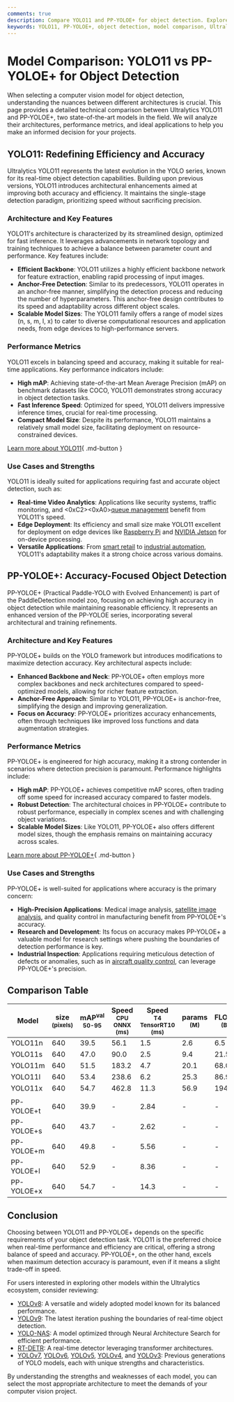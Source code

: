 ```yaml
---
comments: true
description: Compare YOLO11 and PP-YOLOE+ for object detection. Explore performance, architecture, and applications to choose the right model for your needs.
keywords: YOLO11, PP-YOLOE+, object detection, model comparison, Ultralytics, computer vision, machine learning, real-time detection, accuracy, performance metrics
---
```


# Model Comparison: YOLO11 vs PP-YOLOE+ for Object Detection

When selecting a computer vision model for object detection, understanding the nuances between different architectures is crucial. This page provides a detailed technical comparison between Ultralytics YOLO11 and PP-YOLOE+, two state-of-the-art models in the field. We will analyze their architectures, performance metrics, and ideal applications to help you make an informed decision for your projects.

<script async src="https://cdn.jsdelivr.net/npm/chart.js@3.9.1/dist/chart.min.js"></script>
<script defer src="../../javascript/benchmark.js"></script>

<canvas id="modelComparisonChart" width="1024" height="400" active-models='["YOLO11", "PP-YOLOE+"]'></canvas>

## YOLO11: Redefining Efficiency and Accuracy

Ultralytics YOLO11 represents the latest evolution in the YOLO series, known for its real-time object detection capabilities. Building upon previous versions, YOLO11 introduces architectural enhancements aimed at improving both accuracy and efficiency. It maintains the single-stage detection paradigm, prioritizing speed without sacrificing precision.

### Architecture and Key Features

YOLO11's architecture is characterized by its streamlined design, optimized for fast inference. It leverages advancements in network topology and training techniques to achieve a balance between parameter count and performance. Key features include:

- **Efficient Backbone**: YOLO11 utilizes a highly efficient backbone network for feature extraction, enabling rapid processing of input images.
- **Anchor-Free Detection**: Similar to its predecessors, YOLO11 operates in an anchor-free manner, simplifying the detection process and reducing the number of hyperparameters. This anchor-free design contributes to its speed and adaptability across different object scales.
- **Scalable Model Sizes**: The YOLO11 family offers a range of model sizes (n, s, m, l, x) to cater to diverse computational resources and application needs, from edge devices to high-performance servers.

### Performance Metrics

YOLO11 excels in balancing speed and accuracy, making it suitable for real-time applications. Key performance indicators include:

- **High mAP**: Achieving state-of-the-art Mean Average Precision (mAP) on benchmark datasets like COCO, YOLO11 demonstrates strong accuracy in object detection tasks.
- **Fast Inference Speed**: Optimized for speed, YOLO11 delivers impressive inference times, crucial for real-time processing.
- **Compact Model Size**: Despite its performance, YOLO11 maintains a relatively small model size, facilitating deployment on resource-constrained devices.

[Learn more about YOLO11](https://docs.ultralytics.com/models/yolo11/){ .md-button }

### Use Cases and Strengths

YOLO11 is ideally suited for applications requiring fast and accurate object detection, such as:

- **Real-time Video Analytics**: Applications like security systems, traffic monitoring, and <0xC2><0xA0>[queue management](https://docs.ultralytics.com/guides/queue-management/) benefit from YOLO11's speed.
- **Edge Deployment**: Its efficiency and small size make YOLO11 excellent for deployment on edge devices like [Raspberry Pi](https://docs.ultralytics.com/guides/raspberry-pi/) and [NVIDIA Jetson](https://docs.ultralytics.com/guides/nvidia-jetson/) for on-device processing.
- **Versatile Applications**: From [smart retail](https://www.ultralytics.com/blog/ai-for-smarter-retail-inventory-management) to [industrial automation](https://www.ultralytics.com/solutions/ai-in-manufacturing), YOLO11's adaptability makes it a strong choice across various domains.

## PP-YOLOE+: Accuracy-Focused Object Detection

PP-YOLOE+ (Practical Paddle-YOLO with Evolved Enhancement) is part of the PaddleDetection model zoo, focusing on achieving high accuracy in object detection while maintaining reasonable efficiency. It represents an enhanced version of the PP-YOLOE series, incorporating several architectural and training refinements.

### Architecture and Key Features

PP-YOLOE+ builds on the YOLO framework but introduces modifications to maximize detection accuracy. Key architectural aspects include:

- **Enhanced Backbone and Neck**: PP-YOLOE+ often employs more complex backbones and neck architectures compared to speed-optimized models, allowing for richer feature extraction.
- **Anchor-Free Approach**: Similar to YOLO11, PP-YOLOE+ is anchor-free, simplifying the design and improving generalization.
- **Focus on Accuracy**: PP-YOLOE+ prioritizes accuracy enhancements, often through techniques like improved loss functions and data augmentation strategies.

### Performance Metrics

PP-YOLOE+ is engineered for high accuracy, making it a strong contender in scenarios where detection precision is paramount. Performance highlights include:

- **High mAP**: PP-YOLOE+ achieves competitive mAP scores, often trading off some speed for increased accuracy compared to faster models.
- **Robust Detection**: The architectural choices in PP-YOLOE+ contribute to robust performance, especially in complex scenes and with challenging object variations.
- **Scalable Model Sizes**: Like YOLO11, PP-YOLOE+ also offers different model sizes, though the emphasis remains on maintaining accuracy across scales.

[Learn more about PP-YOLOE+](https://github.com/PaddlePaddle/PaddleDetection/blob/release/2.8/configs/ppyoloe/README.md){ .md-button }

### Use Cases and Strengths

PP-YOLOE+ is well-suited for applications where accuracy is the primary concern:

- **High-Precision Applications**: Medical image analysis, [satellite image analysis](https://www.ultralytics.com/blog/using-computer-vision-to-analyse-satellite-imagery), and quality control in manufacturing benefit from PP-YOLOE+'s accuracy.
- **Research and Development**: Its focus on accuracy makes PP-YOLOE+ a valuable model for research settings where pushing the boundaries of detection performance is key.
- **Industrial Inspection**: Applications requiring meticulous detection of defects or anomalies, such as in [aircraft quality control](https://www.ultralytics.com/blog/computer-vision-aircraft-quality-control-and-damage-detection), can leverage PP-YOLOE+'s precision.

## Comparison Table

| Model      | size<br><sup>(pixels) | mAP<sup>val<br>50-95 | Speed<br><sup>CPU ONNX<br>(ms) | Speed<br><sup>T4 TensorRT10<br>(ms) | params<br><sup>(M) | FLOPs<br><sup>(B) |
| ---------- | --------------------- | -------------------- | ------------------------------ | ----------------------------------- | ------------------ | ----------------- |
| YOLO11n    | 640                   | 39.5                 | 56.1                           | 1.5                                 | 2.6                | 6.5               |
| YOLO11s    | 640                   | 47.0                 | 90.0                           | 2.5                                 | 9.4                | 21.5              |
| YOLO11m    | 640                   | 51.5                 | 183.2                          | 4.7                                 | 20.1               | 68.0              |
| YOLO11l    | 640                   | 53.4                 | 238.6                          | 6.2                                 | 25.3               | 86.9              |
| YOLO11x    | 640                   | 54.7                 | 462.8                          | 11.3                                | 56.9               | 194.9             |
|            |                       |                      |                                |                                     |                    |                   |
| PP-YOLOE+t | 640                   | 39.9                 | -                              | 2.84                                | -                  | -                 |
| PP-YOLOE+s | 640                   | 43.7                 | -                              | 2.62                                | -                  | -                 |
| PP-YOLOE+m | 640                   | 49.8                 | -                              | 5.56                                | -                  | -                 |
| PP-YOLOE+l | 640                   | 52.9                 | -                              | 8.36                                | -                  | -                 |
| PP-YOLOE+x | 640                   | 54.7                 | -                              | 14.3                                | -                  | -                 |

## Conclusion

Choosing between YOLO11 and PP-YOLOE+ depends on the specific requirements of your object detection task. YOLO11 is the preferred choice when real-time performance and efficiency are critical, offering a strong balance of speed and accuracy. PP-YOLOE+, on the other hand, excels when maximum detection accuracy is paramount, even if it means a slight trade-off in speed.

For users interested in exploring other models within the Ultralytics ecosystem, consider reviewing:

- [YOLOv8](https://docs.ultralytics.com/models/yolov8/): A versatile and widely adopted model known for its balanced performance.
- [YOLOv9](https://docs.ultralytics.com/models/yolov9/): The latest iteration pushing the boundaries of real-time object detection.
- [YOLO-NAS](https://docs.ultralytics.com/models/yolo-nas/): A model optimized through Neural Architecture Search for efficient performance.
- [RT-DETR](https://docs.ultralytics.com/models/rtdetr/): A real-time detector leveraging transformer architectures.
- [YOLOv7](https://docs.ultralytics.com/models/yolov7/), [YOLOv6](https://docs.ultralytics.com/models/yolov6/), [YOLOv5](https://docs.ultralytics.com/models/yolov5/), [YOLOv4](https://docs.ultralytics.com/models/yolov4/), and [YOLOv3](https://docs.ultralytics.com/models/yolov3/): Previous generations of YOLO models, each with unique strengths and characteristics.

By understanding the strengths and weaknesses of each model, you can select the most appropriate architecture to meet the demands of your computer vision project.

